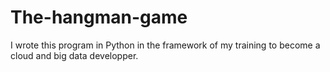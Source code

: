 # The-hangman-game

I wrote this program in Python in the framework of my training to become a cloud and big data developper.
